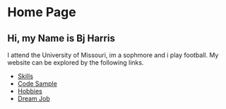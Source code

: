 # Home Page
## Hi, my Name is Bj Harris
I attend the University of Missouri, im a sophmore and i play football.
My website can be explored by the following links.
* [Skills](./skills.md)
* [Code Sample](./code_sample.md)
* [Hobbies](./hobby.md)
* [Dream Job](./marks.md)

